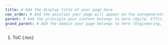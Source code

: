 ```yaml
---
title: # Add the display title of your page here
nav_order: # Add the position your page will appear on the autogenerated navigation menus here
parent: # Add the principle your content belongs to here (Agile, Efficient, and so on)
grand_parent: # Add the domain your page belongs to here (Engineering, Design, and so on)
---
```


1. ToC
{:toc}
<!-- This enables autogenerated Table of Contents based on heading tags (starting with #, ## and so on) --->
